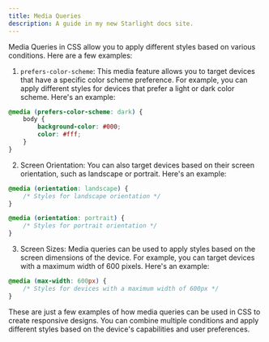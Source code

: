 ```yaml
---
title: Media Queries
description: A guide in my new Starlight docs site.
---
```

Media Queries in CSS allow you to apply different styles based on various conditions. Here are a few examples:

1. `prefers-color-scheme`: This media feature allows you to target devices that have a specific color scheme preference. For example, you can apply different styles for devices that prefer a light or dark color scheme. Here's an example:

```css
@media (prefers-color-scheme: dark) {
    body {
        background-color: #000;
        color: #fff;
    }
}
```

2. Screen Orientation: You can also target devices based on their screen orientation, such as landscape or portrait. Here's an example:

```css
@media (orientation: landscape) {
    /* Styles for landscape orientation */
}

@media (orientation: portrait) {
    /* Styles for portrait orientation */
}
```

3. Screen Sizes: Media queries can be used to apply styles based on the screen dimensions of the device. For example, you can target devices with a maximum width of 600 pixels. Here's an example:

```css
@media (max-width: 600px) {
    /* Styles for devices with a maximum width of 600px */
}
```

These are just a few examples of how media queries can be used in CSS to create responsive designs. You can combine multiple conditions and apply different styles based on the device's capabilities and user preferences.
